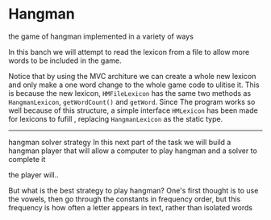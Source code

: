 # Hangman
the game of hangman implemented in a variety of ways 

In this banch we will attempt to read the lexicon from a file to allow more words to be included in the game.

Notice that by using the MVC architure we can create a whole new lexicon and only make a one word change to the whole game code to ulitise it.
This is because the new lexicon, `HMFileLexicon` has the same two methods as `HangmanLexicon`, `getWordCount()` and `getWord`. Since The program works so well 
because of this structure, a simple interface `HMLexicon` has been made for lexicons to fufill , replacing `HangmanLexicon` as the static type.

*******************

hangman solver strategy
In this next part of the task we will build a hangman player that will allow a computer to play hangman and a solver to complete it

the player will..

But what is the best strategy to play hangman?
One's first thought is to use the vowels, then go through the constants in frequency order,
but this frequency is how often a letter appears in text, rather than isolated words
